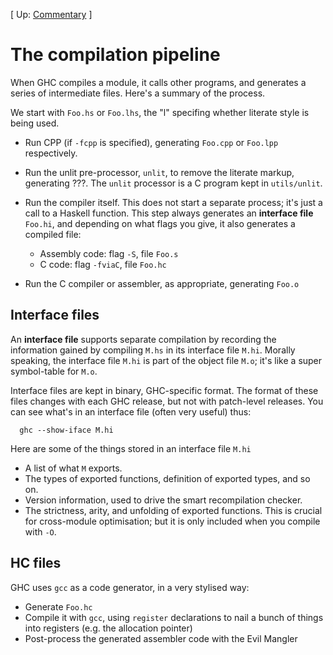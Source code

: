 
\[ Up: [Commentary](commentary) \]


# The compilation pipeline



When GHC compiles a module, it calls other programs, and generates a series of intermediate files.  Here's a summary of the process.



We start with `Foo.hs` or `Foo.lhs`, the "l" specifing whether literate style is being used.


- Run CPP (if `-fcpp` is specified), generating `Foo.cpp` or `Foo.lpp` respectively.

- Run the unlit pre-processor, `unlit`, to remove the literate markup, generating ???.  The `unlit` processor is a C program kept in `utils/unlit`.

- Run the compiler itself. This does not start a separate process; it's just a call to a Haskell function.  This step always generates an **interface file** `Foo.hi`, and depending on what flags you give, it also generates a compiled file:

  - Assembly code: flag `-S`, file `Foo.s`
  - C code: flag `-fviaC`, file `Foo.hc`

- Run the C compiler or assembler, as appropriate, generating `Foo.o`

## Interface files



An **interface file** supports separate compilation by recording the information gained by compiling `M.hs` in its interface file `M.hi`.  Morally speaking, the interface file `M.hi` is part of the object file `M.o`; it's like a super symbol-table for `M.o`.



Interface files are kept in binary, GHC-specific format.  The format of these files changes with each GHC release, but not with patch-level releases.  You can see what's in an interface file (often very useful) thus:


```wiki
  ghc --show-iface M.hi
```


Here are some of the things stored in an interface file `M.hi`


- A list of what `M` exports.
- The types of exported functions, definition of exported types, and so on.
- Version information, used to drive the smart recompilation checker.
- The strictness, arity, and unfolding of exported functions.  This is crucial for cross-module optimisation; but it is only included when you compile with `-O`.

## HC files



GHC uses `gcc` as a code generator, in a very stylised way:


- Generate `Foo.hc`
- Compile it with `gcc`, using `register` declarations to nail a bunch of things into registers (e.g. the allocation pointer)
- Post-process the generated assembler code with the Evil Mangler
